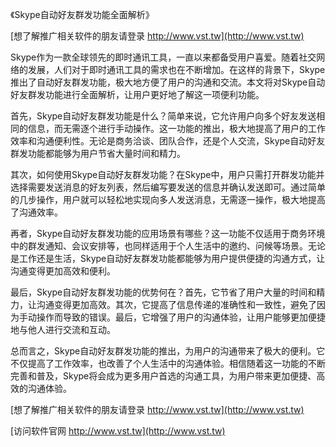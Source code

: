 《Skype自动好友群发功能全面解析》

[想了解推广相关软件的朋友请登录 http://www.vst.tw](http://www.vst.tw)

Skype作为一款全球领先的即时通讯工具，一直以来都备受用户喜爱。随着社交网络的发展，人们对于即时通讯工具的需求也在不断增加。在这样的背景下，Skype推出了自动好友群发功能，极大地方便了用户的沟通和交流。本文将对Skype自动好友群发功能进行全面解析，让用户更好地了解这一项便利功能。

首先，Skype自动好友群发功能是什么？简单来说，它允许用户向多个好友发送相同的信息，而无需逐个进行手动操作。这一功能的推出，极大地提高了用户的工作效率和沟通便利性。无论是商务洽谈、团队合作，还是个人交流，Skype自动好友群发功能都能够为用户节省大量时间和精力。

其次，如何使用Skype自动好友群发功能？在Skype中，用户只需打开群发功能并选择需要发送消息的好友列表，然后编写要发送的信息并确认发送即可。通过简单的几步操作，用户就可以轻松地实现向多人发送消息，无需逐一操作，极大地提高了沟通效率。

再者，Skype自动好友群发功能的应用场景有哪些？这一功能不仅适用于商务环境中的群发通知、会议安排等，也同样适用于个人生活中的邀约、问候等场景。无论是工作还是生活，Skype自动好友群发功能都能够为用户提供便捷的沟通方式，让沟通变得更加高效和便利。

最后，Skype自动好友群发功能的优势何在？首先，它节省了用户大量的时间和精力，让沟通变得更加高效。其次，它提高了信息传递的准确性和一致性，避免了因为手动操作而导致的错误。最后，它增强了用户的沟通体验，让用户能够更加便捷地与他人进行交流和互动。

总而言之，Skype自动好友群发功能的推出，为用户的沟通带来了极大的便利。它不仅提高了工作效率，也改善了个人生活中的沟通体验。相信随着这一功能的不断完善和普及，Skype将会成为更多用户首选的沟通工具，为用户带来更加便捷、高效的沟通体验。

[想了解推广相关软件的朋友请登录 http://www.vst.tw](http://www.vst.tw)


[访问软件官网 http://www.vst.tw](http://www.vst.tw)
